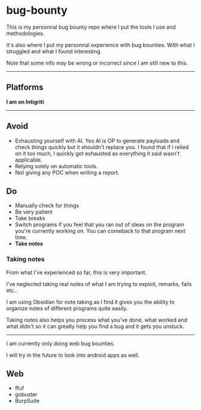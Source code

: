 # bug-bounty

This is my personnal bug bounty repo where I put the tools I use and methodologies.

It's also where I put my personnal experience with bug bounties. With what I struggled and what I found interesting.

Note that some info may be wrong or incorrect since I am still new to this.

- - -

## Platforms

**I am on Intigriti**

- - -

## Avoid
* Exhausting yourself with AI. Yes AI is OP to generate payloads and check things quickly but it shouldn't replace you. I found that if I relied on it too much, I quickly got exhausted as everything it said wasn't applicable.
* Relying solely on automatic tools.
* Not giving any POC when writing a report.


## Do
* Manually check for things
* Be very patient
* Take breaks
* Switch programs if you feel that you ran out of ideas on the program you're currently working on. You can comeback to that program next time.
* **Take notes**

### Taking notes

From what I've experienced so far, this is very important.

I've neglected taking real notes of what I am trying to exploit, remarks, fails etc..

I am using Obsidian for note taking as I find it gives you the ability to organize notes of different programs quite easily.

Taking notes also helps you process what you've done, what worked and what didn't so it can greatly help you find a bug and it gets you unstuck.

- - -

I am currently only doing web bug bounties.

I will try in the future to look into android apps as well.

## Web 

* ffuf
* gobuster
* BurpSuite
